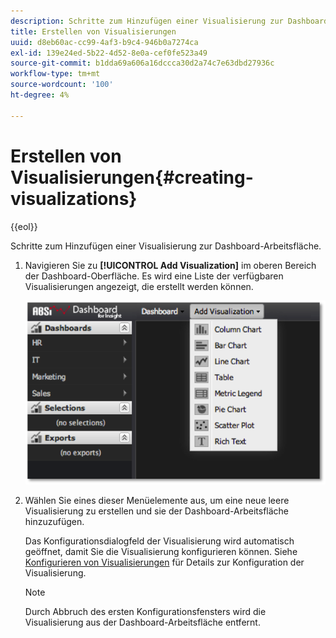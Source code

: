 ```yaml
---
description: Schritte zum Hinzufügen einer Visualisierung zur Dashboard-Arbeitsfläche.
title: Erstellen von Visualisierungen
uuid: d8eb60ac-cc99-4af3-b9c4-946b0a7274ca
exl-id: 139e24ed-5b22-4d52-8e0a-cef0fe523a49
source-git-commit: b1dda69a606a16dccca30d2a74c7e63dbd27936c
workflow-type: tm+mt
source-wordcount: '100'
ht-degree: 4%

---
```


# Erstellen von Visualisierungen{#creating-visualizations}

{{eol}}

Schritte zum Hinzufügen einer Visualisierung zur Dashboard-Arbeitsfläche.

1. Navigieren Sie zu **[!UICONTROL Add Visualization]** im oberen Bereich der Dashboard-Oberfläche. Es wird eine Liste der verfügbaren Visualisierungen angezeigt, die erstellt werden können.

   ![](assets/create_visualization1.png)

1. Wählen Sie eines dieser Menüelemente aus, um eine neue leere Visualisierung zu erstellen und sie der Dashboard-Arbeitsfläche hinzuzufügen.

   Das Konfigurationsdialogfeld der Visualisierung wird automatisch geöffnet, damit Sie die Visualisierung konfigurieren können. Siehe [Konfigurieren von Visualisierungen](../../../home/c-adobe-data-workbench-dashboard/c-visualizations/c-configuring-visualizations.md#concept-edc3c7270ffe429c9aab8ceca429b570) für Details zur Konfiguration der Visualisierung.

   >[!NOTE]
   >
   >Durch Abbruch des ersten Konfigurationsfensters wird die Visualisierung aus der Dashboard-Arbeitsfläche entfernt.
